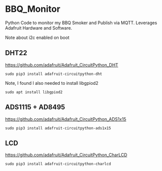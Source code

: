 # BBQ_Monitor
Python Code to monitor my BBQ Smoker and Publish via MQTT. Leverages Adafruit Hardware and Software.

Note about i2c enabled on boot

## DHT22
https://github.com/adafruit/Adafruit_CircuitPython_DHT
```
sudo pip3 install adafruit-circuitpython-dht
```

Note, I found I also needed to install libgpiod2
```
sudo apt install libgpiod2
```

## ADS1115 + AD8495
https://github.com/adafruit/Adafruit_CircuitPython_ADS1x15
```
sudo pip3 install adafruit-circuitpython-ads1x15
```

## LCD

https://github.com/adafruit/Adafruit_CircuitPython_CharLCD
```
sudo pip3 install adafruit-circuitpython-charlcd
```
